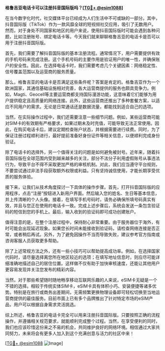 **格鲁吉亚电话卡可以注册抖音国际版吗？[[TG💪+ @esim1088](https://t.me/s/esim1088)]**

在当今数字化时代，社交媒体平台已经成为人们生活中不可或缺的一部分。其中，抖音国际版（TikTok）作为一款风靡全球的短视频社交应用，吸引了无数用户。然而，对于身处不同国家和地区的用户来说，使用抖音国际版时可能会遇到各种问题，比如注册账号、绑定电话卡等。今天我们就来聊聊格鲁吉亚的电话卡是否可以用于注册抖音国际版。

首先，我们需要了解抖音国际版的基本注册流程。通常情况下，用户需要提供有效的手机号码来完成注册。这个手机号码的主要作用是验证用户的唯一性，并确保账户的安全性。因此，在选择电话卡时，我们需要考虑几个关键因素：网络稳定性、信号覆盖范围以及运营商的服务质量。

那么，格鲁吉亚的电话卡是否满足这些条件呢？答案是肯定的。格鲁吉亚作为一个欧洲国家，其通信基础设施相对完善，各大运营商提供的服务也颇具竞争力。例如，Magti、Geocell等主要运营商都支持国际漫游功能，这意味着它们能够为用户提供稳定且高质量的网络连接。此外，这些运营商还推出了多种套餐方案，以适应不同用户的需求。无论是日常通话还是数据流量，都能找到适合自己的选项。

当然，在实际操作过程中，我们还需要注意一些细节问题。例如，某些运营商可能对SIM卡的有效期有严格要求，如果过期未及时充值，可能导致无法正常使用。因此，在购买电话卡后，建议定期检查账户状态，并根据需要进行续费。同时，为了保证注册过程顺利进行，最好提前准备好身份证件等相关信息，以便顺利完成身份验证。

除了电话卡的选择外，另一个值得关注的问题是如何避免被封号。近年来，随着抖音国际版在全球范围内受到越来越多的关注，部分不法分子利用虚假账号从事违法行为，导致平台不得不采取更加严格的审核机制。对此，我们应当遵守平台规则，不要尝试通过非法手段获取额外权限或利益。只有坚持诚信使用，才能长期享受优质的服务体验。

接下来，让我们从技术角度探讨一下具体的操作步骤。首先，打开抖音国际版的应用程序，点击“注册”按钮进入新用户界面。然后输入您的姓名、生日等基本信息，并上传清晰的个人头像。接着，在填写手机号码时，请务必确保所填号码真实有效，并且与您正在使用的电话卡一致。完成上述步骤后，系统会发送一条包含验证码的短信到您的手机上。最后，输入收到的验证码即可成功创建账户。

值得注意的是，在整个注册过程中，保持耐心非常重要。由于服务器位于海外，有时可能会出现延迟现象。如果您长时间未能接收到验证码，请检查网络连接是否正常，或者稍后再试。另外，为了避免因操作不当而导致失败，建议参考官方指南或咨询客服人员获取更多帮助。

除了上述常规方法之外，还有一些小技巧可以帮助提高成功率。例如，在选择国家代码时，请尽量选择离您所在地区较近的选项；在填写地址信息时，则应尽可能详细准确地描述自己的居住位置。这样做不仅有助于加快审核速度，还能让其他用户更容易发现并关注您发布的精彩内容。

当然，对于那些希望随时随地畅享移动互联网乐趣的人来说，eSIM卡无疑是一个不错的选择。相较于传统实体SIM卡，eSIM卡具有体积小巧、安装便捷等诸多优势。特别是在旅行或商务出差期间，无需频繁更换物理设备即可轻松切换至当地运营商提供的最佳服务。目前市面上已有多个品牌推出了针对特定市场的eSIM产品，用户可以根据自身需求灵活挑选。

综上所述，格鲁吉亚的电话卡完全可以用来注册抖音国际版。只要按照正确的流程操作，并遵循相关规范要求，就能顺利完成整个过程。当然，在享受便利的同时，我们也应该珍惜这份来之不易的机会，共同维护良好的网络环境。相信通过大家共同努力，未来将会有更多人加入到这个充满创意与活力的社区中来！

[[TG💪+ @esim1088](https://t.me/s/esim1088) ![Image](https://i.postimg.cc/4NQfJmqS/Snipaste-2025-05-13-00-14-12.png)]